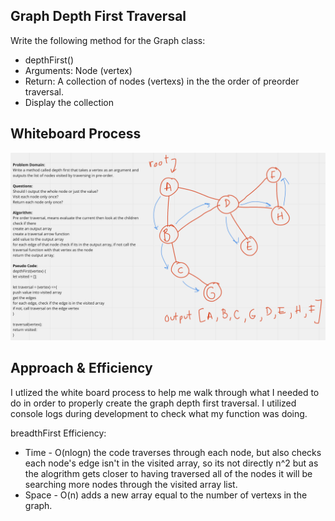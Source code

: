 ## Graph Depth First Traversal
Write the following method for the Graph class:
- depthFirst()
- Arguments: Node (vertex)
- Return: A collection of nodes (vertexs) in the the order of preorder traversal.
- Display the collection


## Whiteboard Process
<!-- Embedded whiteboard image -->
![whiteboard img](./graph-depth-first.png)

## Approach & Efficiency
<!-- What approach did you take? Discuss Why. What is the Big O space/time for this approach? -->
I utlized the white board process to help me walk through what I needed to do in order to properly create the graph depth first traversal. I utilized console logs during development to check what my function was doing.

breadthFirst Efficiency:
- Time - O(nlogn) the code traverses through each node, but also checks each node's edge isn't in the visited array, so its not directly n^2 but as the alogrithm gets closer to having traversed all of the nodes it will be searching more nodes through the visited array list.
- Space - O(n) adds a new array equal to the number of vertexs in the graph.